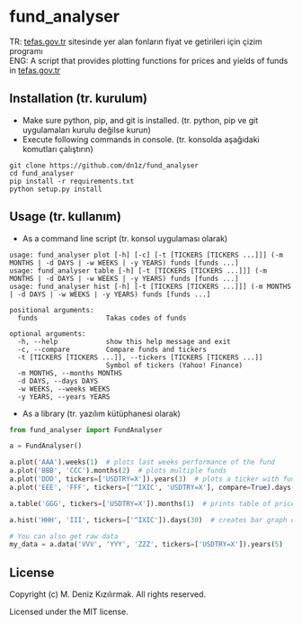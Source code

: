 # fund_analyser
TR: [tefas.gov.tr](https://tefas.gov.tr) sitesinde yer alan fonların fiyat ve getirileri için çizim programı  
ENG: A script that provides plotting functions for prices and yields of funds in [tefas.gov.tr](https://tefas.gov.tr)

## Installation (tr. kurulum)
* Make sure python, pip, and git is installed. (tr. python, pip ve git uygulamaları kurulu değilse kurun)
* Execute following commands in console. (tr. konsolda aşağıdaki komutları çalıştırın)
```
git clone https://github.com/dn1z/fund_analyser
cd fund_analyser
pip install -r requirements.txt
python setup.py install
```

## Usage (tr. kullanım)
* As a command line script (tr. konsol uygulaması olarak)
```
usage: fund_analyser plot [-h] [-c] [-t [TICKERS [TICKERS ...]]] (-m MONTHS | -d DAYS | -w WEEKS | -y YEARS) funds [funds ...]
usage: fund_analyser table [-h] [-t [TICKERS [TICKERS ...]]] (-m MONTHS | -d DAYS | -w WEEKS | -y YEARS) funds [funds ...]
usage: fund_analyser hist [-h] [-t [TICKERS [TICKERS ...]]] (-m MONTHS | -d DAYS | -w WEEKS | -y YEARS) funds [funds ...]

positional arguments:
  funds                 Takas codes of funds

optional arguments:
  -h, --help            show this help message and exit
  -c, --compare         Compare funds and tickers
  -t [TICKERS [TICKERS ...]], --tickers [TICKERS [TICKERS ...]]
                        Symbol of tickers (Yahoo! Finance)
  -m MONTHS, --months MONTHS
  -d DAYS, --days DAYS
  -w WEEKS, --weeks WEEKS
  -y YEARS, --years YEARS
```
* As a library (tr. yazılım kütüphanesi olarak)
```python
from fund_analyser import FundAnalyser

a = FundAnalyser()

a.plot('AAA').weeks(1)  # plots last weeks performance of the fund
a.plot('BBB', 'CCC').months(2)  # plots multiple funds
a.plot('DDD', tickers=['USDTRY=X']).years(3)  # plots a ticker with fund
a.plot('EEE', 'FFF', tickers=['^IXIC', 'USDTRY=X'], compare=True).days(10)  # plots yields of all elements in single plot

a.table('GGG', tickers=['USDTRY=X']).months(1)  # prints table of prices and yields to console

a.hist('HHH', 'III', tickers=['^IXIC']).days(30)  # creates bar graph of overall return in given interval

# You can also get raw data
my_data = a.data('VVV', 'YYY', 'ZZZ', tickers=['USDTRY=X']).years(5)
```

## License
Copyright (c) M. Deniz Kızılırmak. All rights reserved.

Licensed under the MIT license.
